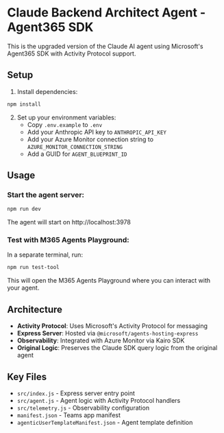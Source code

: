 # Claude Backend Architect Agent - Agent365 SDK

This is the upgraded version of the Claude AI agent using Microsoft's Agent365 SDK with Activity Protocol support.

## Setup

1. Install dependencies:
```bash
npm install
```

2. Set up your environment variables:
   - Copy `.env.example` to `.env`
   - Add your Anthropic API key to `ANTHROPIC_API_KEY`
   - Add your Azure Monitor connection string to `AZURE_MONITOR_CONNECTION_STRING`
   - Add a GUID for `AGENT_BLUEPRINT_ID`

## Usage

### Start the agent server:
```bash
npm run dev
```

The agent will start on http://localhost:3978

### Test with M365 Agents Playground:

In a separate terminal, run:
```bash
npm run test-tool
```

This will open the M365 Agents Playground where you can interact with your agent.

## Architecture

- **Activity Protocol**: Uses Microsoft's Activity Protocol for messaging
- **Express Server**: Hosted via `@microsoft/agents-hosting-express`
- **Observability**: Integrated with Azure Monitor via Kairo SDK
- **Original Logic**: Preserves the Claude SDK query logic from the original agent

## Key Files

- `src/index.js` - Express server entry point
- `src/agent.js` - Agent logic with Activity Protocol handlers
- `src/telemetry.js` - Observability configuration
- `manifest.json` - Teams app manifest
- `agenticUserTemplateManifest.json` - Agent template definition
